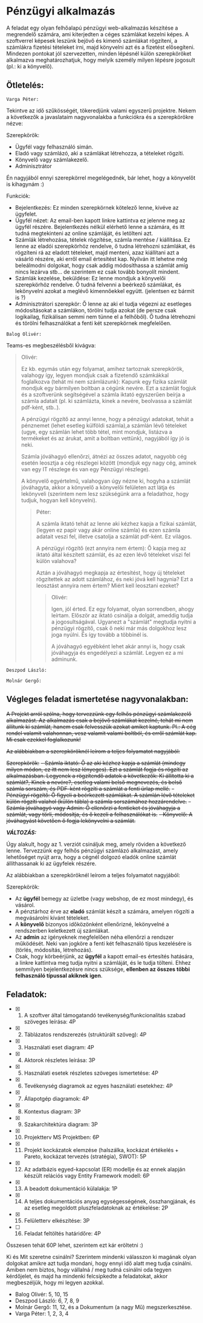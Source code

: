 # Pénzügyi alkalmazás

A feladat egy olyan felhőalapú pénzügyi web-alkalmazás készítése a megrendelő számára, ami kiterjedten a céges számlákat kezelni képes. A szoftverrel képesek leszünk bejövő és kimenő számlákat rögzíteni, a számlákra fizetési tételeket írni, majd könyvelni azt és a fizetést elősegíteni. Mindezen pontokat jól szervezetten, minden lépésnél külön szerepköröket alkalmazva meghatározhatjuk, hogy melyik személy milyen lépésre jogosult (pl.: ki a könyvelő).  

## Ötletelés:
```
Varga Péter:
```

Tekintve az idő szűkösségét, tökeredjünk valami egyszerű projektre.
Nekem a következők a javaslataim nagyvonalakba a funkciókra és a szerepkörökre nézve:

Szerepkörök:
- Ügyfél vagy felhasználó simán. 
- Eladó vagy számlázó, aki a számlákat létrehozza, a tételeket rögzíti.
- Könyvelő vagy számlakezelő.
- Adminisztrátor

Én nagyjából ennyi szerepkörrel megelégednék, bár lehet, hogy a könyvelőt is kihagynám :)

Funkciók: 
- Bejelentkezés: Ez minden szerepkörnek kötelező lenne, kivéve az ügyfelet.
- Ügyfél nézet: Az email-ben kapott linkre kattintva ez jelenne meg az ügyfél részére.
Bejelentkezés nélkül elérhető lenne a számára, és itt tudná megtekinteni az online számláját, és letölteni azt.
- Számlák létrehozása, tételek rögzítése, számla mentése / kiállítása.
Ez lenne az eladói szerepkörhöz rendelve, ő tudna létrehozni számlákat, és rögzíteni rá az eladott tételeket, majd menteni, azaz kiállítani azt a vásárló részére, aki erről email értesítést kap.
Nyilván itt lehetne még beleálmodni dolgokat, hogy csak addig módosíthassa a számlát amíg nincs lezárva stb... de szerintem ez csak tovább bonyolít mindent.
- Számlák kezelése, beküldése: Ez lenne mondjuk a könyvelői szerepkörhöz rendelve.
Ő tudná felvenni a beérkező számlákat, és lekönyvelni azokat a meglévő kimennőekkel együtt. (jelentsen ez bármit is ?)
- Adminisztrátori szerepkör: Ő lenne az aki el tudja végezni az esetleges módosításokat a számlákon, törölni tudja azokat (de persze csak logikailag, fizikálisan semmi nem tünne el a felhőből). Ő tudna létrehozni és törölni felhasználókat a fenti két szerepkörnek megfelelően.
```
Balog Olivér:
```
Teams-es megbeszélésből kivágva:

> Olivér:
> 
> Ez kb. egymás után egy folyamat, amihez tartoznak szerepkörök, valahogy így,
> legyen mondjuk csak a fizetendő számkákkal foglalkozva (tehát mi nem számlázunk):
> Kapunk egy fizika számlát mondjuk egy bármilyen boltban a cégünk nevére. 
> Ezt a számlát fogjuk és a szoftverünk segítségével a számla iktató egyszerűen beírja a számla adatait
> (pl. ki számlázta, kinek a nevére, beolvassa a számlát pdf-ként, stb..).
> 
> A pénzügyi rögzítő az annyi lenne, hogy a pénzügyi adatokat, 
> tehát a pénznemet (lehet esetleg külföldi számla),a számlán lévő tételeket
> (ugye, egy számlán lehet több tétel, mint mondjuk, listázva a termékeket és az árukat, amit a boltban vettünk),
> nagyjából így jó is neki.
> 
> Számla jóváhagyó ellenőrzi, átnézi az összes adatot, nagyobb cég esetén leosztja a cég részlegei között 
> (mondjuk egy nagy cég, aminek van egy IT részlege és van egy Pénzügyi részlege).
> 
> A könyvelő egyértelmű, valahogyan úgy nézne ki, hogyha a számlát jóváhagyta, 
> akkor a könyvelő a könyvelői felületen azt látja és lekönyveli 
> (szerintem nem lesz szükségünk arra a feladathoz, hogy tudjuk, hogyan kell könyvelni).
>
>> Péter:
>> 
>> A számla iktató tehát az lenne aki kézhez kapja a fizikai számlát,
>> (legyen ez papír vagy akár online számla) és ezen számla adatait veszi fel,
>> illetve csatolja a számlát pdf-ként. Ez világos.
>> 
>> A pénzügyi rögzítő (ezt annyira nem értem): Ő kapja meg az iktató által készített számlát,
>> és az ezen lévő tételeket viszi fel külön valahova?
>> 
>> Aztán a jóváhagyó megkapja az értesítést, hogy új tételeket rögzítettek az adott számlához, 
>> és neki jóvá kell hagynia? Ezt a leosztást annyira nem értem? Miért kell leosztani ezeket?
>>
>>> Olivér:
>>> 
>>> Igen, jól érted. Ez egy folyamat, olyan sorrendben, ahogy leírtam. 
>>> Először az iktató csinálja a dolgát, ameddig tudja a jogosultságával. 
>>> Ugyanezt a "számlát" megtudja nyitni a pénzügyi rögzítő, csak ő neki már más dolgokhoz lesz joga nyúlni.
>>> És így tovább a többinél is.
>>> 
>>> A jóváhagyó egyébként lehet akár annyi is, hogy csak jóváhagyja és engedélyezi a számlát. Legyen ez a mi adminunk.


```
Deszpod László:
```
```
Molnár Gergő:
```

## Végleges feladat ismertetése nagyvonalakban:
~~A Projekt arról szólna, hogy tervezzünk egy felhős pénzügyi számlakezelő alkalmazást.
Az alkalmazás csak a bejövő számlákat kezelné, tehát mi nem állítunk ki számlát, hanem csak felvesszük azokat amiket kaptunk.
Pl.: A cég rendel valamit valahonnan, vesz valamit valami boltból, és erről számlát kap. Mi csak ezekkel foglalkozunk!~~

~~Az alábbiakban a szerepköröknél leírom a teljes folyamatot nagyjából:~~

~~Szerepkörök:~~
~~- Számla iktató: Ő az aki kézhez kapja a számlát (mindegy milyen módon, ez itt nem lesz lényeges).
Ezt a számlát fogja és rögzíti az alkalmazásban. Legyenek a rögzítendő adatok a következők: Ki állította ki a számlát?, Kinek a nevére?, esetleg valami belső megnevezés, és belső számla sorszám, és PDF-ként rögzíti a számlát a fenti ürlap mellé.~~
~~- Pénzügyi rögzítő: Ő figyeli a beérkezett számlákat. A számlán lévő tételeket külön rögzíti valahol (külön tábla) a számla sorszámához hozzárendelve.~~
~~- Számla jóváhagyó vagy Admin: Ő ellenőrzi a fentieket és jóváhagyja a számlát, vagy törli, módosítja, és ő kezeli a felhasználókat is.~~
~~- Könyvelő: A jóváhagyást követően ő fogja lekönyvelni a számlát.~~

***VÁLTOZÁS:***

Úgy alakult, hogy az 1. verziót csináljuk meg, amely röviden a következő lenne.
Tervezzünk egy felhős pénzügyi számlázó alkalmazást, amely lehetőséget nyújt arra, hogy a cégnél dolgozó eladók online számlát állíthassanak ki az ügyfelek részére.

Az alábbiakban a szerepköröknél leírom a teljes folyamatot nagyjából:

Szerepkörök:
- Az **ügyfél** bemegy az üzletbe (vagy webshop, de ez most mindegy), és vásárol.
- A pénztárhoz érve az **eladó** számlát készít a számára, amelyen rögzíti a megvásárolni kívánt tételeket.
- A **könyvelő** bizonyos időközönként ellenőrizné, lekönyvelné a rendszerben keletkezett új számlákat.
- Az **admin** az igényeknek megfelelően néha ellenőrzi a rendszer működését.
Neki van jogköre a fenti két felhasználó típus kezelésére is (törlés, módosítás, létrehozás).
- Csak, hogy körbeérjünk, az **ügyfél** a kapott email-es értesítés hatására, a linkre kattintva meg tudja nyitni a számláját,
és le tudja tölteni. Ehhez semmilyen bejelentkezésre nincs szüksége, **ellenben az összes többi felhasználó típussal akiknek igen**.

## Feladatok:

- [X] 1. A szoftver által támogatandó tevékenység/funkcionalitás szabad szöveges leírása: 4P
- [X] 2. Táblázatos rendszerezés (struktúrált szöveg): 4P
- [X] 3. Használati eset diagram: 4P
- [X] 4. Aktorok részletes leírása: 3P
- [X] 5. Használati esetek részletes szöveges ismertetése: 4P
- [X] 6. Tevékenység diagramok az egyes használati esetekhez: 4P
- [X] 7. Állapotgép diagramok: 4P
- [X] 8. Kontextus diagram: 3P
- [X] 9. Szakarchitektúra diagram: 3P
- [X] 10. Projektterv MS Projektben: 6P
- [X] 11. Projekt kockázatok elemzése (halszálka, kockázat értékelés + Pareto, kockázat tervezés (stratégia), SWOT): 5P
- [X] 12. Az adatbázis egyed-kapcsolat (ER) modellje és az ennek alapján készült relációs vagy Entity Framework modell: 6P
- [X] 13. A beadott dokumentáció külalakja: 1P
- [X] 14. A teljes dokumentációs anyag egységességének, összhangjának, és az esetleg megoldott pluszfeladatoknak az értékelése: 2P
- [X] 15. Felületterv elkészítése: 3P
- [ ] 16. Feladat feltöltés határidőre: 4P

Összesen tehát 60P lehet, szerintem ezt kár eröltetni :)

Ki és Mit szeretne csinálni?
Szerintem mindenki válasszon ki magának olyan dolgokat amikre azt tudja mondani, hogy ennyi idő alatt meg tudja csinálni.
Amiben nem biztos, hogy vállalná / meg tudná csinálni oda tegyen kérdőjelet, és majd ha mindenki felcsipkedte a feladatokat, akkor megbeszéljük, hogy mi legyen azokkal.
- Balog Olivér: 5, 10, 15
- Deszpod László: 6, 7, 8, 9
- Molnár Gergő: 11, 12, és a Dokumentum (a nagy Mű) megszerkesztése.
- Varga Péter: 1, 2, 3, 4
